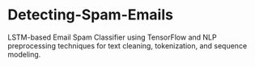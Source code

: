 # Detecting-Spam-Emails
LSTM-based Email Spam Classifier using TensorFlow and NLP preprocessing techniques for text cleaning, tokenization, and sequence modeling.
